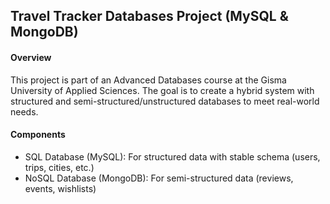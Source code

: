 ## Travel Tracker Databases Project (MySQL & MongoDB)

#### Overview
This project is part of an Advanced Databases course at the Gisma University of Applied Sciences. The goal is to create a hybrid system with structured and semi-structured/unstructured databases to meet real-world needs.

#### Components
* SQL Database (MySQL): For structured data with stable schema (users, trips, cities, etc.)
* NoSQL Database (MongoDB): For semi-structured data (reviews, events, wishlists) 
